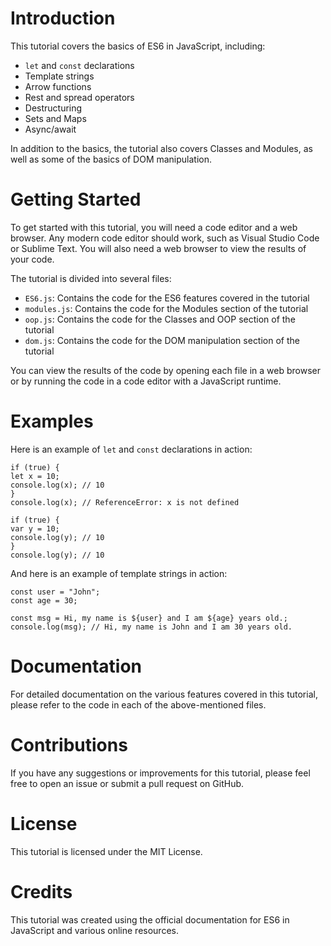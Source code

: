 # Introduction

This tutorial covers the basics of ES6 in JavaScript, including:

- `let` and `const` declarations
- Template strings
- Arrow functions
- Rest and spread operators
- Destructuring
- Sets and Maps
- Async/await

In addition to the basics, the tutorial also covers Classes and Modules, as well as some of the basics of DOM manipulation.

# Getting Started

To get started with this tutorial, you will need a code editor and a web browser. Any modern code editor should work, such as Visual Studio Code or Sublime Text. You will also need a web browser to view the results of your code.

The tutorial is divided into several files:

- `ES6.js`: Contains the code for the ES6 features covered in the tutorial
- `modules.js`: Contains the code for the Modules section of the tutorial
- `oop.js`: Contains the code for the Classes and OOP section of the tutorial
- `dom.js`: Contains the code for the DOM manipulation section of the tutorial

You can view the results of the code by opening each file in a web browser or by running the code in a code editor with a JavaScript runtime.

# Examples

Here is an example of `let` and `const` declarations in action:

    if (true) {
    let x = 10;
    console.log(x); // 10
    }
    console.log(x); // ReferenceError: x is not defined

    if (true) {
    var y = 10;
    console.log(y); // 10
    }
    console.log(y); // 10

And here is an example of template strings in action:

    const user = "John";
    const age = 30;

    const msg = Hi, my name is ${user} and I am ${age} years old.;
    console.log(msg); // Hi, my name is John and I am 30 years old.

# Documentation

For detailed documentation on the various features covered in this tutorial, please refer to the code in each of the above-mentioned files.

# Contributions

If you have any suggestions or improvements for this tutorial, please feel free to open an issue or submit a pull request on GitHub.

# License

This tutorial is licensed under the MIT License.

# Credits

This tutorial was created using the official documentation for ES6 in JavaScript and various online resources.
